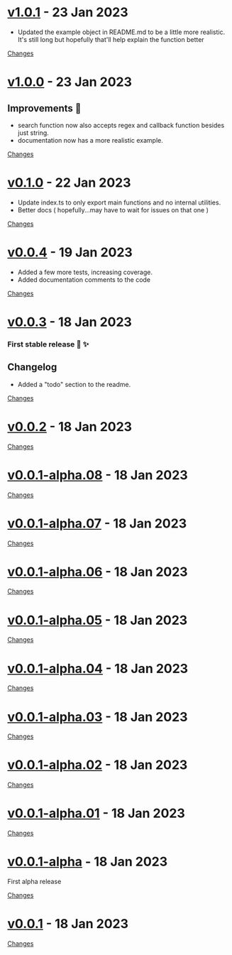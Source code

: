 <a name="v1.0.1"></a>
# [v1.0.1](https://github.com/wise-introvert/deepsearchjs/releases/tag/v1.0.1) - 23 Jan 2023

- Updated the example object in README.md to be a little more realistic. It's still long but hopefully that'll help explain the function better


[Changes][v1.0.1]


<a name="v1.0.0"></a>
# [v1.0.0](https://github.com/wise-introvert/deepsearchjs/releases/tag/v1.0.0) - 23 Jan 2023

## Improvements :tada:
- search function now also accepts regex and callback function besides just string.
- documentation now has a more realistic example.


[Changes][v1.0.0]


<a name="v0.1.0"></a>
# [v0.1.0](https://github.com/wise-introvert/deepsearchjs/releases/tag/v0.1.0) - 22 Jan 2023

- Update index.ts to only export main functions and no internal utilities.
- Better docs ( hopefully...may have to wait for issues on that one )


[Changes][v0.1.0]


<a name="v0.0.4"></a>
# [v0.0.4](https://github.com/wise-introvert/deepsearchjs/releases/tag/v0.0.4) - 19 Jan 2023

- Added a few more tests, increasing coverage.
- Added documentation comments to the code

[Changes][v0.0.4]


<a name="v0.0.3"></a>
# [v0.0.3](https://github.com/wise-introvert/deepsearchjs/releases/tag/v0.0.3) - 18 Jan 2023

### First stable release :tada: :sparkles: 

## Changelog
- Added a "todo" section to the readme.


[Changes][v0.0.3]


<a name="v0.0.2"></a>
# [v0.0.2](https://github.com/wise-introvert/deepsearchjs/releases/tag/v0.0.2) - 18 Jan 2023



[Changes][v0.0.2]


<a name="v0.0.1-alpha.08"></a>
# [v0.0.1-alpha.08](https://github.com/wise-introvert/deepsearchjs/releases/tag/v0.0.1-alpha.08) - 18 Jan 2023



[Changes][v0.0.1-alpha.08]


<a name="v0.0.1-alpha.07"></a>
# [v0.0.1-alpha.07](https://github.com/wise-introvert/deepsearchjs/releases/tag/v0.0.1-alpha.07) - 18 Jan 2023



[Changes][v0.0.1-alpha.07]


<a name="v0.0.1-alpha.06"></a>
# [v0.0.1-alpha.06](https://github.com/wise-introvert/deepsearchjs/releases/tag/v0.0.1-alpha.06) - 18 Jan 2023



[Changes][v0.0.1-alpha.06]


<a name="v0.0.1-alpha.05"></a>
# [v0.0.1-alpha.05](https://github.com/wise-introvert/deepsearchjs/releases/tag/v0.0.1-alpha.05) - 18 Jan 2023



[Changes][v0.0.1-alpha.05]


<a name="v0.0.1-alpha.04"></a>
# [v0.0.1-alpha.04](https://github.com/wise-introvert/deepsearchjs/releases/tag/v0.0.1-alpha.04) - 18 Jan 2023



[Changes][v0.0.1-alpha.04]


<a name="v0.0.1-alpha.03"></a>
# [v0.0.1-alpha.03](https://github.com/wise-introvert/deepsearchjs/releases/tag/v0.0.1-alpha.03) - 18 Jan 2023



[Changes][v0.0.1-alpha.03]


<a name="v0.0.1-alpha.02"></a>
# [v0.0.1-alpha.02](https://github.com/wise-introvert/deepsearchjs/releases/tag/v0.0.1-alpha.02) - 18 Jan 2023



[Changes][v0.0.1-alpha.02]


<a name="v0.0.1-alpha.01"></a>
# [v0.0.1-alpha.01](https://github.com/wise-introvert/deepsearchjs/releases/tag/v0.0.1-alpha.01) - 18 Jan 2023



[Changes][v0.0.1-alpha.01]


<a name="v0.0.1-alpha"></a>
# [v0.0.1-alpha](https://github.com/wise-introvert/deepsearchjs/releases/tag/v0.0.1-alpha) - 18 Jan 2023

First alpha release

[Changes][v0.0.1-alpha]


<a name="v0.0.1"></a>
# [v0.0.1](https://github.com/wise-introvert/deepsearchjs/releases/tag/v0.0.1) - 18 Jan 2023



[Changes][v0.0.1]


[v1.0.1]: https://github.com/wise-introvert/deepsearchjs/compare/v1.0.0...v1.0.1
[v1.0.0]: https://github.com/wise-introvert/deepsearchjs/compare/v0.1.0...v1.0.0
[v0.1.0]: https://github.com/wise-introvert/deepsearchjs/compare/v0.0.4...v0.1.0
[v0.0.4]: https://github.com/wise-introvert/deepsearchjs/compare/v0.0.3...v0.0.4
[v0.0.3]: https://github.com/wise-introvert/deepsearchjs/compare/v0.0.2...v0.0.3
[v0.0.2]: https://github.com/wise-introvert/deepsearchjs/compare/v0.0.1-alpha.08...v0.0.2
[v0.0.1-alpha.08]: https://github.com/wise-introvert/deepsearchjs/compare/v0.0.1-alpha.07...v0.0.1-alpha.08
[v0.0.1-alpha.07]: https://github.com/wise-introvert/deepsearchjs/compare/v0.0.1-alpha.06...v0.0.1-alpha.07
[v0.0.1-alpha.06]: https://github.com/wise-introvert/deepsearchjs/compare/v0.0.1-alpha.05...v0.0.1-alpha.06
[v0.0.1-alpha.05]: https://github.com/wise-introvert/deepsearchjs/compare/v0.0.1-alpha.04...v0.0.1-alpha.05
[v0.0.1-alpha.04]: https://github.com/wise-introvert/deepsearchjs/compare/v0.0.1-alpha.03...v0.0.1-alpha.04
[v0.0.1-alpha.03]: https://github.com/wise-introvert/deepsearchjs/compare/v0.0.1-alpha.02...v0.0.1-alpha.03
[v0.0.1-alpha.02]: https://github.com/wise-introvert/deepsearchjs/compare/v0.0.1-alpha.01...v0.0.1-alpha.02
[v0.0.1-alpha.01]: https://github.com/wise-introvert/deepsearchjs/compare/v0.0.1-alpha...v0.0.1-alpha.01
[v0.0.1-alpha]: https://github.com/wise-introvert/deepsearchjs/compare/v0.0.1...v0.0.1-alpha
[v0.0.1]: https://github.com/wise-introvert/deepsearchjs/tree/v0.0.1

<!-- Generated by https://github.com/rhysd/changelog-from-release v3.6.1 -->
